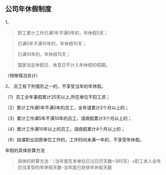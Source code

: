 ## 公司年休假制度

1、
   > 职工累计工作已满1年不满5年的，年休假5天；

   > 已满5年不满10年的，年休假10天；

   > 已满10年的，年休假15天；

   > 国家法定休假日、休息日不计入年休假的假期。

   （特殊情况另计）

2、 员工有下列情形之一的，不享受当年的年休假。

  （1）员工全年事假累计20天以上,所在单位不扣工资；

  （2）累计工作满1年不满5年的员工，全年请累计2个月以上的；

  （3）累计工作满5年不满10年的员工，请病假累计3个月以上的；

  （4）累计工作满10年以上的员工，请病假累计4个月以上的；

  （6）自谋职业回原单位工作的，工作时间未满一年的，不享受年休假。

年假的具体折算方法

> 具体的折算方法：（当年度在本单位已过日历天数÷365天）×职工本人全年应当享受的年休假天数-当年度已安排年休假天数